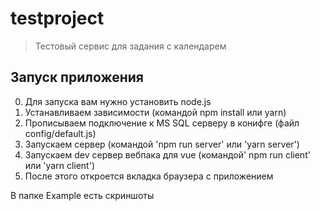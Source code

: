# testproject

>Тестовый сервис для задания с календарем

## Запуск приложения
0) Для запуска вам нужно установить node.js 
1) Устанавливаем зависимости (командой npm install или yarn)
2) Прописываем подключение к MS SQL серверу в конифге (файл config/default.js)
3) Запускаем сервер (командой 'npm run server' или 'yarn server')
4) Запускаем dev сервер вебпака для vue (командой' npm run client' или 'yarn client')
5) После этого откроется вкладка браузера с приложением

В папке Example есть скриншоты 
